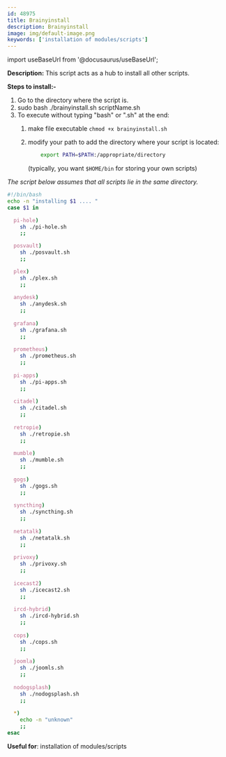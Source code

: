 ```yaml
---
id: 48975
title: Brainyinstall
description: Brainyinstall
image: img/default-image.png
keywords: ['installation of modules/scripts']
---
```



import useBaseUrl from '@docusaurus/useBaseUrl';


**Description:** This script acts as a hub to install all other scripts.

**Steps to install:-**

1.  Go to the directory where the script is.
2.  sudo bash ./brainyinstall.sh scriptName.sh
3. To execute without typing "bash" or ".sh" at the end:
	1. make file executable ```chmod +x brainyinstall.sh```
	2. modify your path to add the directory where your script is located:
		```bash
			export PATH=$PATH:/appropriate/directory

		```

		(typically, you want  `$HOME/bin`  for storing your own scripts)

_The script below assumes that all scripts lie in the same directory._
 
```bash
#!/bin/bash
echo -n "installing $1 .... "
case $1 in

  pi-hole)
    sh ./pi-hole.sh
    ;;

  posvault)
    sh ./posvault.sh
    ;;

  plex)
    sh ./plex.sh
    ;;
  
  anydesk)
    sh ./anydesk.sh
    ;;
    
  grafana)
    sh ./grafana.sh
    ;;
  
  prometheus)
    sh ./prometheus.sh
    ;;
    
  pi-apps)
    sh ./pi-apps.sh
    ;;
  
  citadel)
    sh ./citadel.sh
    ;;
  
  retropie)
    sh ./retropie.sh
    ;;
  
  mumble)
    sh ./mumble.sh
    ;;
  
  gogs)
    sh ./gogs.sh
    ;;
  
  syncthing)
    sh ./syncthing.sh
    ;;
  
  netatalk)
    sh ./netatalk.sh
    ;;
  
  privoxy)
    sh ./privoxy.sh
    ;;
  
  icecast2)
    sh ./icecast2.sh
    ;;
  
  ircd-hybrid)
    sh ./ircd-hybrid.sh
    ;;
  
  cops)
    sh ./cops.sh
    ;;
    
  joomla)
    sh ./joomls.sh
    ;;
    
  nodogsplash)
    sh ./nodogsplash.sh
    ;;
   
  *)
    echo -n "unknown"
    ;;
esac

```
**Useful for**: installation of modules/scripts